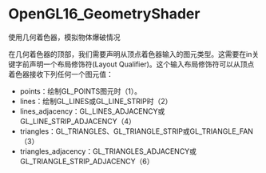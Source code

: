 # OpenGL16_GeometryShader
使用几何着色器，模拟物体爆破情况


在几何着色器的顶部，我们需要声明从顶点着色器输入的图元类型。这需要在in关键字前声明一个布局修饰符(Layout Qualifier)。这个输入布局修饰符可以从顶点着色器接收下列任何一个图元值：

- points：绘制GL_POINTS图元时（1）。
- lines：绘制GL_LINES或GL_LINE_STRIP时（2）
- lines_adjacency：GL_LINES_ADJACENCY或GL_LINE_STRIP_ADJACENCY（4）
- triangles：GL_TRIANGLES、GL_TRIANGLE_STRIP或GL_TRIANGLE_FAN（3）
- triangles_adjacency：GL_TRIANGLES_ADJACENCY或GL_TRIANGLE_STRIP_ADJACENCY（6）
